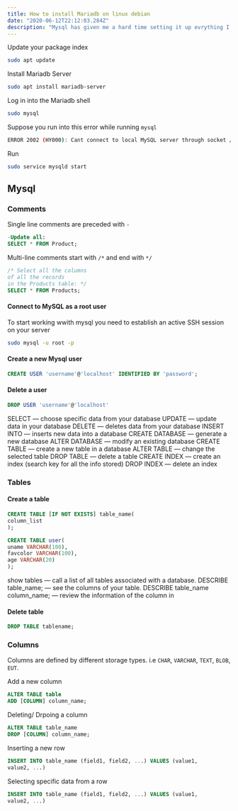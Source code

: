 ```yaml
---
title: How to install Mariadb on linux debian
date: "2020-06-12T22:12:03.284Z"
description: "Mysql has given me a hard time setting it up evrything I have a fresh install on my machine.Lets take a look on how we can set it up and trouble shoot in case you run into errors"
---
```


Update your package index

```bash
sudo apt update
```

Install Mariadb Server

```bash
sudo apt install mariadb-server
```

Log in into the Mariadb shell

```bash
sudo mysql
```

Suppose you run into this error while running ``` mysql ```

```bash
ERROR 2002 (HY000): Cant connect to local MySQL server through socket /var/run/mysqld/mysqld.sock (2)
```

Run

```bash
sudo service mysqld start
```

## Mysql

### Comments

Single line comments are preceded with ```-```

```sql
-Update all:
SELECT * FROM Product;
```

Multi-line comments start with ```/*``` and end with ```*/```

```sql
/* Select all the columns
of all the records
in the Products table: */
SELECT * FROM Products;
```

#### Connect to MySQL as a root user

To start working wwith mysql you need to establish an active SSH session on your server

```bash
sudo mysql -u root -p
```

#### Create a new Mysql user

```sql
CREATE USER 'username'@'localhost' IDENTIFIED BY 'password';
```

#### Delete a user

```sql
DROP USER 'username'@'localhost'
```


SELECT — choose specific data from your database
UPDATE — update data in your database
DELETE — deletes data from your database
INSERT INTO — inserts new data into a database
CREATE DATABASE — generate a new database
ALTER DATABASE — modify an existing database
CREATE TABLE — create a new table in a database
ALTER TABLE — change the selected table
DROP TABLE — delete a table
CREATE INDEX — create an index (search key for all the info stored)
DROP INDEX — delete an index

### Tables

#### Create a table

```sql
CREATE TABLE [IF NOT EXISTS] table_name(
column_list
);
```

```sql
CREATE TABLE user(
uname VARCHAR(100),
favcolor VARCHAR(100),
age VARCHAR(20)
);
```

show tables — call a list of all tables associated with a database.
DESCRIBE table_name; — see the columns of your table.
DESCRIBE table_name column_name; — review the information of the column in

#### Delete table

```sql
DROP TABLE tablename;
```

### Columns

Columns are defined by different storage types.
i.e ```CHAR```, ```VARCHAR```, ```TEXT```, ```BLOB```, ```EUT```.

Add a new column

```sql
ALTER TABLE table
ADD [COLUMN] column_name;
```

Deleting/ Drpoing a column

```sql
ALTER TABLE table_name
DROP [COLUMN] column_name;
```

Inserting a new row

```sql
INSERT INTO table_name (field1, field2, ...) VALUES (value1,
value2, ...)
```

Selecting specific data from a row

```sql
INSERT INTO table_name (field1, field2, ...) VALUES (value1,
value2, ...)
```
